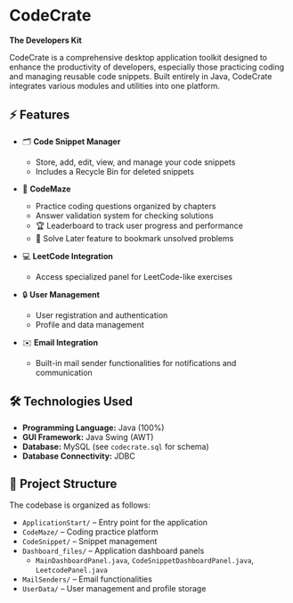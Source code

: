 # CodeCrate
**The Developers Kit**

CodeCrate is a comprehensive desktop application toolkit designed to enhance the productivity of developers, especially those practicing coding and managing reusable code snippets. Built entirely in Java, CodeCrate integrates various modules and utilities into one platform.

## ⚡️ Features

- 🗂 **Code Snippet Manager**
  - Store, add, edit, view, and manage your code snippets
  - Includes a Recycle Bin for deleted snippets

- 🎯 **CodeMaze**
  - Practice coding questions organized by chapters
  - Answer validation system for checking solutions
  - 🏆 Leaderboard to track user progress and performance
  - 🧠 Solve Later feature to bookmark unsolved problems

- 💻 **LeetCode Integration**
  - Access specialized panel for LeetCode-like exercises

- 🔒 **User Management**
  - User registration and authentication
  - Profile and data management

- ✉️ **Email Integration**
  - Built-in mail sender functionalities for notifications and communication

## 🛠️ Technologies Used

- **Programming Language:** Java (100%)
- **GUI Framework:** Java Swing (AWT)
- **Database:** MySQL (see `codecrate.sql` for schema)
- **Database Connectivity:** JDBC

## 📁 Project Structure

The codebase is organized as follows:

- `ApplicationStart/` – Entry point for the application
- `CodeMaze/` – Coding practice platform
- `CodeSnippet/` – Snippet management
- `Dashboard_files/` – Application dashboard panels
  - `MainDashboardPanel.java`, `CodeSnippetDashboardPanel.java`, `LeetcodePanel.java`
- `MailSenders/` – Email functionalities
- `UserData/` – User management and profile storage
